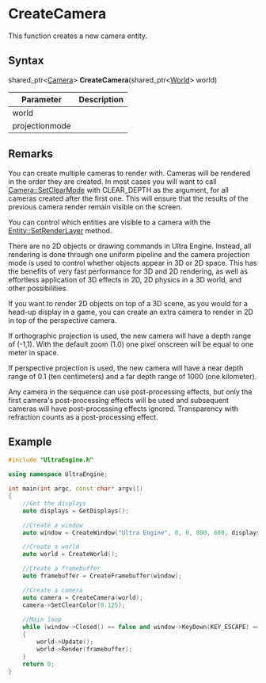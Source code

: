 # CreateCamera

This function creates a new camera entity.

## Syntax 

shared_ptr<[Camera](Camera.md)\> **CreateCamera**(shared_ptr<[World](World.md)\> world)

| Parameter | Description |
|---|---|
| world | |
| projectionmode | |

## Remarks

You can create multiple cameras to render with. Cameras will be rendered in the order they are created. In most cases you will want to call [Camera::SetClearMode](Camera_SetClearMode.md) with CLEAR_DEPTH as the argument, for all cameras created after the first one. This will ensure that the results of the previous camera render remain visible on the screen.

You can control which entities are visible to a camera with the [Entity::SetRenderLayer](Entity_SetRenderLayer.md) method.

There are no 2D objects or drawing commands in Ultra Engine. Instead, all rendering is done through one uniform pipeline and the camera projection mode is used to control whether objects appear in 3D or 2D space. This has the benefits of very fast performance for 3D and 2D rendering, as well as effortless application of 3D effects in 2D, 2D physics in a 3D world, and other possibilities.

If you want to render 2D objects on top of a 3D scene, as you would for a head-up display in a game, you can create an extra camera to render in 2D in top of the perspective camera.

If orthographic projection is used, the new camera will have a depth range of (-1,1). With the default zoom (1.0) one pixel onscreen will be equal to one meter in space.

If perspective projection is used, the new camera will have a near depth range of 0.1 (ten centimeters) and a far depth range of 1000 (one kilometer).

Any camera in the sequence can use post-processing effects, but only the first camera's post-processing effects will be used and subsequent cameras will have post-processing effects ignored. Transparency with refraction counts as a post-processing effect.

## Example

```c++
#include "UltraEngine.h"

using namespace UltraEngine;

int main(int argc, const char* argv[])
{
    //Get the displays
    auto displays = GetDisplays();

    //Create a window
    auto window = CreateWindow("Ultra Engine", 0, 0, 800, 600, displays[0], WINDOW_CENTER | WINDOW_TITLEBAR);

    //Create a world
    auto world = CreateWorld();

    //Create a framebuffer
    auto framebuffer = CreateFramebuffer(window);

    //Create a camera
    auto camera = CreateCamera(world);
    camera->SetClearColor(0.125);
    
    //Main loop
    while (window->Closed() == false and window->KeyDown(KEY_ESCAPE) == false)
    {
        world->Update();
        world->Render(framebuffer);
    }
    return 0;
}
```
